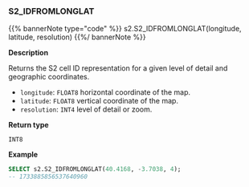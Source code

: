 ### S2_IDFROMLONGLAT

{{% bannerNote type="code" %}}
s2.S2_IDFROMLONGLAT(longitude, latitude, resolution)
{{%/ bannerNote %}}

**Description**

Returns the S2 cell ID representation for a given level of detail and geographic coordinates.

* `longitude`: `FLOAT8` horizontal coordinate of the map.
* `latitude`: `FLOAT8` vertical coordinate of the map.
* `resolution`: `INT4` level of detail or zoom.

**Return type**

`INT8`

**Example**

```sql
SELECT s2.S2_IDFROMLONGLAT(40.4168, -3.7038, 4);
-- 1733885856537640960
```